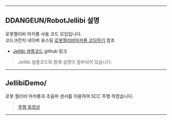 * * *
DDANGEUN/RobotJellibi 설명
----
로봇젤리비 마카롱 사용 코드 모임입니다.  
코드크런치 네이버 포스팅 [로봇젤리비마카롱 코딩하기](https://blog.naver.com/robotnmore/221700719419) 참조  
* [Jellibi 샘플코드](https://github.com/signaled/JellibiSample) github 링크  
>Jellibi 샘플코드와 함께 설명이 첨부되어 있습니다.

* * *
JellibiDemo/
---

로봇 젤리비 마카롱과 초음파 센서를 이용하여 SCC 주행 하였습니다.


>[주행 동영상](https://youtu.be/2dDYlrw8vAo)
* * *
